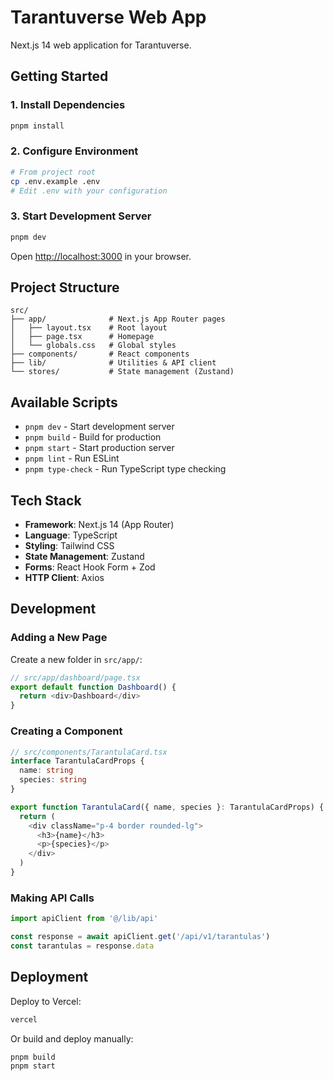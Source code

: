 # Tarantuverse Web App

Next.js 14 web application for Tarantuverse.

## Getting Started

### 1. Install Dependencies

```bash
pnpm install
```

### 2. Configure Environment

```bash
# From project root
cp .env.example .env
# Edit .env with your configuration
```

### 3. Start Development Server

```bash
pnpm dev
```

Open [http://localhost:3000](http://localhost:3000) in your browser.

## Project Structure

```
src/
├── app/              # Next.js App Router pages
│   ├── layout.tsx    # Root layout
│   ├── page.tsx      # Homepage
│   └── globals.css   # Global styles
├── components/       # React components
├── lib/              # Utilities & API client
└── stores/           # State management (Zustand)
```

## Available Scripts

- `pnpm dev` - Start development server
- `pnpm build` - Build for production
- `pnpm start` - Start production server
- `pnpm lint` - Run ESLint
- `pnpm type-check` - Run TypeScript type checking

## Tech Stack

- **Framework**: Next.js 14 (App Router)
- **Language**: TypeScript
- **Styling**: Tailwind CSS
- **State Management**: Zustand
- **Forms**: React Hook Form + Zod
- **HTTP Client**: Axios

## Development

### Adding a New Page

Create a new folder in `src/app/`:

```typescript
// src/app/dashboard/page.tsx
export default function Dashboard() {
  return <div>Dashboard</div>
}
```

### Creating a Component

```typescript
// src/components/TarantulaCard.tsx
interface TarantulaCardProps {
  name: string
  species: string
}

export function TarantulaCard({ name, species }: TarantulaCardProps) {
  return (
    <div className="p-4 border rounded-lg">
      <h3>{name}</h3>
      <p>{species}</p>
    </div>
  )
}
```

### Making API Calls

```typescript
import apiClient from '@/lib/api'

const response = await apiClient.get('/api/v1/tarantulas')
const tarantulas = response.data
```

## Deployment

Deploy to Vercel:

```bash
vercel
```

Or build and deploy manually:

```bash
pnpm build
pnpm start
```
